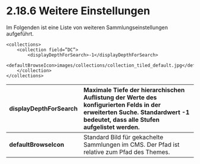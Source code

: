 # 2.18.6 Weitere Einstellungen

Im Folgenden ist eine Liste von weiteren Sammlungseinstellungen aufgeführt. 

```markup
<collections>
    <collection field=”DC”>
        <displayDepthForSearch>-1</displayDepthForSearch>
        <defaultBrowseIcon>images/collections/collection_tiled_default.jpg</defaultBrowseIcon>
    </collection>
</collections>
```

| **displayDepthForSearch**   | Maximale Tiefe der hierarchischen Auflistung der Werte des konfigurierten Felds in der erweiterten Suche. Standardwert -1 bedeutet, dass alle Stufen aufgelistet werden. |
| :--- | :--- |
| **defaultBrowseIcon** | Standard Bild für gekachelte Sammlungen im CMS. Der Pfad ist relative zum Pfad des Themes. |

